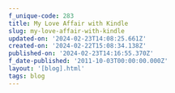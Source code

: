 ```yaml
---
f_unique-code: 283
title: My Love Affair with Kindle
slug: my-love-affair-with-kindle
updated-on: '2024-02-23T14:08:25.661Z'
created-on: '2024-02-22T15:08:34.138Z'
published-on: '2024-02-23T14:16:55.370Z'
f_date-published: '2011-10-03T00:00:00.000Z'
layout: '[blog].html'
tags: blog
---
```



